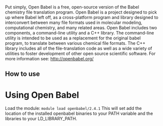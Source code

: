 Put simply, Open Babel is a free, open-source version of the Babel chemistry file translation program. Open Babel is a project designed to pick up where Babel left off, as a cross-platform program and library designed to interconvert between many file formats used in molecular modeling, computational chemistry, and many related areas.
Open Babel includes two components, a command-line utility and a C++ library. The command-line utility is intended to be used as a replacement for the original babel program, to translate between various chemical file formats. The C++ library includes all of the file-translation code as well as a wide variety of utilities to foster development of other open source scientific software.
For more information see: http://openbabel.org/


## How to use


# Using Open Babel
Load the module:
``module load openbabel/2.4.1``
This will set add the location of the installed openbabel binaries to your PATH variable and the libraries to
your LD_LIBRARY_PATH.

